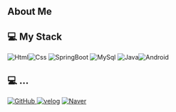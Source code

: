 ## About Me

## 💻 My Stack
<img alt="Html" src ="https://img.shields.io/badge/HTML5-E34F26.svg?&style=for-the-badge&logo=HTML5&logoColor=white"/><img alt="Css" src ="https://img.shields.io/badge/CSS3-1572B6.svg?&style=for-the-badge&logo=CSS3&logoColor=white"/> <img alt="SpringBoot" src ="https://img.shields.io/badge/Spring-F7DF1E.svg?&style=for-the-badge&logo=SpringBoot&logoColor=black"/> <img alt="MySql" src ="https://img.shields.io/badge/MySql-3776AB.svg?&style=for-the-badge&logo=MySql&logoColor=white"/> <img alt="Java" src ="https://img.shields.io/badge/Java-02569B.svg?&style=for-the-badge&logo=Java&logoColor=white"/><img alt="Android" src ="https://img.shields.io/badge/Android-3DDC84.svg?&style=for-the-badge&logo=Android&logoColor=black"/>

## 💻 ...
<a href = "https://github.com/parker0509"><img alt="GitHub" src ="https://img.shields.io/badge/GitHub-181717.svg?&style=for-the-badge&logo=GitHub&logoColor=white"/>
</a> <a href = "https://velog.io/@parker0509/posts"> <img alt="velog" src ="https://img.shields.io/badge/velog-white.svg?&style=for-the-badge"/></a>
</a> <a href = "naver.com"> <img alt="Naver" src ="https://img.shields.io/badge/Naver-4A154B.svg?&style=for-the-badge&logo=Slack&logoColor=white"/></a>
